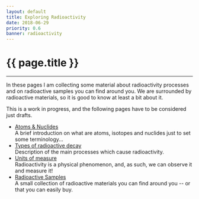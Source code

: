 ```yaml
---
layout: default
title: Exploring Radioactivity
date: 2018-06-29
priority: 0.6
banner: radioactivity
---
```


{{ page.title }}
=====
---

In these pages I am collecting some material about radioactivity processes and
on radioactive samples you can find around you. We are surrounded by radioactive
materials, so it is good to know at least a bit about it.

This is a work in progress, and the following pages have to be considered just
drafts. 

 - [Atoms & Nuclides](/stuff/radioactivity/nuclides/)  
    A brief introduction on what are atoms, isotopes and nuclides just to set
    some terminology...
 - [Types of radioactive decay](/stuff/radioactivity/types/)  
    Description of the main processes which cause radioactivity.
 - [Units of measure](/stuff/radioactivity/units/)  
    Radioactivity is a physical phenomenon, and, as such, we can observe it and 
    measure it!
 - [Radioactive Samples](/stuff/radioactivity/samples/)  
    A small collection of radioactive materials you can find around you -- or 
    that you can easily buy.

